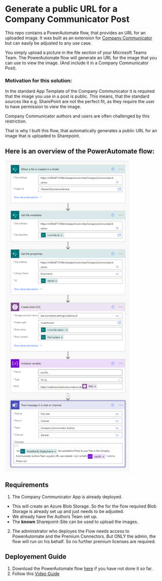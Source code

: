 # Generate a public URL for a Company Communicator Post
This repo contains a PowerAutomate flow, that provides an URL for an uploaded image.
It was built as an extension for [Company Communicator](https://github.com/OfficeDev/microsoft-teams-apps-company-communicator) but can easily be adjusted to any use case.

You simply upload a picture in the file section of your Microsoft Teams Team.
The PowerAutomate flow will generate an URL for the image that you can use to view the image.
(And include it in a Company Communicator Post).

### Motivation for this solution:
In the standard App Template of the Company Communicator it is required that the image you use in a post is public.
This means, that the standard sources like e.g. SharePoint are not the perfect fit, as they require the user to have permission to view the image.

Company Communicator authors and users are often challenged by this restriction.

That is why I built this flow, that automatically generates a public URL for an image that is uploaded to Sharepoint.

## Here is an overview of the PowerAutomate flow:

![Flow Overview](https://github.com/MSFT-srothhaupt/CreateImageURLforCC/blob/main/Deployment_Photos/FlowOverview.png)

## Requirements

1. The Company Communicator App is already deployed.
- This will create an Azure Blob Storage. So the for the flow required Blob Storage is already set up and just needs to be adjusted.
- We already have the Authors Team set up. 
- The **known** Sharepoint-Site can be used to upload the images.
	
2. The administrator who deployes the Flow needs access to PowerAutomate and the Premium Connectors. 
But ONLY the admin, the flow will run on his behalf. So no further premium licenses are required.

## Deployement Guide

1. Download the PowerAutomate flow [here](https://github.com/MSFT-srothhaupt/CreateImageURLforCC/raw/main/CreateaURLforuploadedimages._20220707142958.zip) if you have not done it so far.
2. Follow this [Video Guide](https://sway.office.com/KkO98zMl9YgZPeHD?ref=Link)